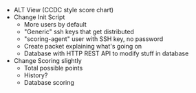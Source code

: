 - ALT View (CCDC style score chart)
- Change Init Script
    - More users by default
    - "Generic" ssh keys that get distributed
    - "scoring-agent" user with SSH key, no password
    - Create packet explaining what's going on
    - Database with HTTP REST API to modify stuff in database
- Change Scoring slightly
    - Total possible points
    - History?
    - Database scoring